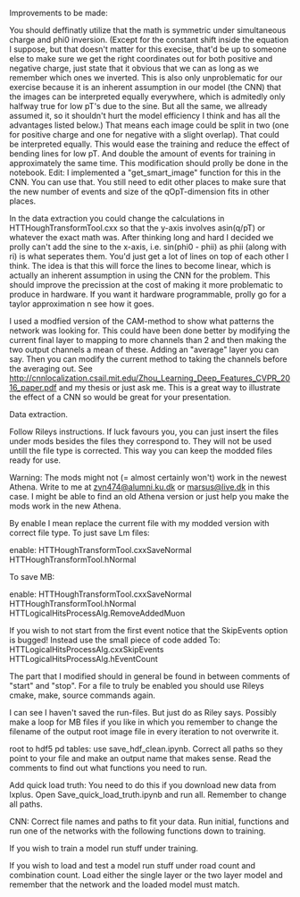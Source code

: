 Improvements to be made:

You should deffinatly utilize that the math is symmetric under simultaneous charge and phi0 inversion. (Except for the constant shift inside the equation I suppose, but that doesn't matter for this execise, that'd be up to someone else to make sure we get the right coordinates out for both positive and negative charge, just state that it obvious that we can as long as we remember which ones we inverted. This is also only unproblematic for our exercise because it is an inherent assumption in our model (the CNN) that the images can be interpreted equally everywhere, which is admitedly only halfway true for low pT's due to the sine. But all the same, we allready assumed it, so it shouldn't hurt the model efficiency I think and has all the advantages listed below.)
That means each image could be split in two (one for positive charge and one for negative with a slight
overlap). That could be interpreted equally. This would ease the training and reduce the effect of
bending lines for low pT. And double the amount of events for training in approximately the same time. This modification should prolly be done in the notebook.
Edit: I implemented a "get_smart_image" function for this in the CNN. You can use that. You still need to edit other places to make sure that the new number of events and size of the qOpT-dimension fits in other places.

In the data extraction you could change the calculations in HTTHoughTransformTool.cxx
so that the y-axis involves asin(q/pT) or whatever the exact math was. After thinking
long and hard I decided we prolly can't add the sine to the x-axis, i.e. sin(phi0 - phii)
as phii (along with ri) is what seperates them. You'd just get a lot of lines on top of each
other I think. The idea is that this will force the lines to become linear, which is
actually an inherent assumption in using the CNN for the problem. This should improve the
precission at the cost of making it more problematic to produce in hardware. If you want it
hardware programmable, prolly go for a taylor approximation n see how it goes.

I used a modfied version of the CAM-method to show what patterns the network was looking for.
This could have been done better by modifying the current final layer to mapping to more
channels than 2 and then making the two output channels a mean of these. Adding an "average" layer you can say. Then you can modify
the current method to taking the channels before the averaging out. See 
http://cnnlocalization.csail.mit.edu/Zhou_Learning_Deep_Features_CVPR_2016_paper.pdf and my
thesis or just ask me. This is a great way to illustrate the effect of a CNN so would be great
for your presentation.



Data extraction.

Follow Rileys instructions. If luck favours you, you can just insert the files
under mods besides the files they correspond to. They will not be used untill the file type
is corrected. This way you can keep the modded files ready for use.

Warning: The mods might not (= almost certainly won't) work in the
newest Athena. Write to me at zvn474@alumni.ku.dk or marsus@live.dk in this case. I might be able to find
an old Athena version or just help you make the mods work in the new Athena.

By enable I mean replace the current file with my modded version with correct file type.
To just save Lm files:

enable:
HTTHoughTransformTool.cxxSaveNormal
HTTHoughTransformTool.hNormal


To save MB:

enable:
HTTHoughTransformTool.cxxSaveNormal
HTTHoughTransformTool.hNormal
HTTLogicalHitsProcessAlg.RemoveAddedMuon


If you wish to not start from the first event notice that the SkipEvents option is bugged!
Instead use the small piece of code added To:
HTTLogicalHitsProcessAlg.cxxSkipEvents
HTTLogicalHitsProcessAlg.hEventCount

The part that I modified should in general be found in between comments of "start" and "stop".
For a file to truly be enabled you should use Rileys cmake, make, source commands again.

I can see I haven't saved the run-files. But just do as Riley says. Possibly make a loop for
MB files if you like in which you remember to change the filename of the output root image
file in every iteration to not overwrite it.


root to hdf5 pd tables:
use save_hdf_clean.ipynb. Correct all paths so they point to your file and make an output
name that makes sense. Read the comments to find out what functions you need to run.


Add quick load truth:
You need to do this if you download new data from lxplus. Open Save_quick_load_truth.ipynb 
and run all. Remember to change all paths.

CNN:
Correct file names and paths to fit your data. Run initial, functions and run one of the
networks with the following functions down to training.

If you wish to train a model run stuff under training.

If you wish to load and test a model run stuff under road count and combination count.
Load either the single layer or the two layer model and remember that the network and
the loaded model must match.


